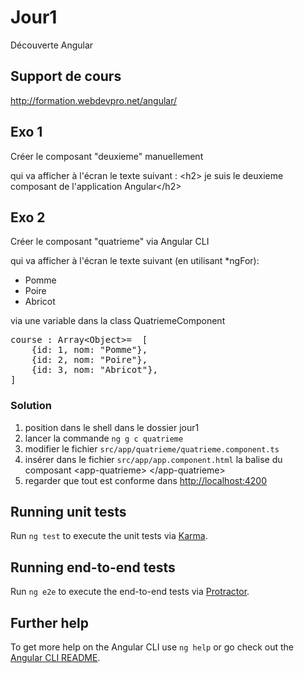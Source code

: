 # Jour1

Découverte Angular

## Support de cours

<a href="http://formation.webdevpro.net/angular/" target="_blank">http://formation.webdevpro.net/angular/</a>

## Exo 1

Créer le composant "deuxieme" manuellement

qui va afficher à l'écran le texte suivant :
&lt;h2&gt; je suis le deuxieme composant de l'application Angular&lt;/h2&gt;

## Exo 2

Créer le composant "quatrieme" via Angular CLI

qui va afficher à l'écran le texte suivant (en utilisant *ngFor):

- Pomme
- Poire
- Abricot

via une variable dans la class QuatriemeComponent
<pre>
course : Array&lt;Object&gt;=  [ 
    {id: 1, nom: "Pomme"}, 
    {id: 2, nom: "Poire"}, 
    {id: 3, nom: "Abricot"}, 
]
</pre>

### Solution

1. position dans le shell dans le dossier jour1
2. lancer la commande `ng g c quatrieme`
3. modifier le fichier `src/app/quatrieme/quatrieme.component.ts`
4. insérer dans le fichier `src/app/app.component.html` la balise du composant
 &lt;app-quatrieme&gt; &lt;/app-quatrieme&gt;
5. regarder que tout est conforme dans [http://localhost:4200](http://localhost:4200)



## Running unit tests

Run `ng test` to execute the unit tests via [Karma](https://karma-runner.github.io).

## Running end-to-end tests

Run `ng e2e` to execute the end-to-end tests via [Protractor](http://www.protractortest.org/).

## Further help

To get more help on the Angular CLI use `ng help` or go check out the [Angular CLI README](https://github.com/angular/angular-cli/blob/master/README.md).
